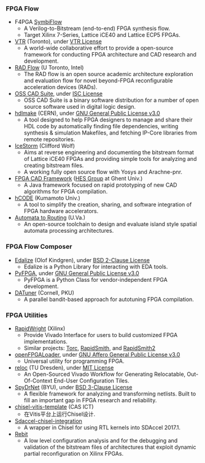 ### FPGA Flow
+ F4PGA [SymbiFlow](https://symbiflow.github.io/)
  - A Verilog-to-Bitstream (end-to-end) FPGA synthesis flow.
  - Target Xilinx 7-Series, Lattice iCE40 and Lattice ECP5 FPGAs.
+ [VTR](https://github.com/verilog-to-routing/vtr-verilog-to-routing) (Toronto), under [VTR License](https://github.com/verilog-to-routing/vtr-verilog-to-routing/blob/master/LICENSE.md)
   - A world-wide collaborative effort to provide a open-source framework for conducting FPGA architecture and CAD research and development.
+ [RAD Flow](https://github.com/andrewboutros/rad-flow) (U Toronto, Intel)
  - The RAD flow is an open source academic architecture exploration and evaluation flow for novel beyond-FPGA reconfigurable acceleration devices (RADs).
+ [OSS CAD Suite](https://github.com/YosysHQ/oss-cad-suite-build), under [ISC License](https://github.com/YosysHQ/oss-cad-suite-build/blob/master/COPYING)
  - OSS CAD Suite is a binary software distribution for a number of open source software used in digital logic design.
+ [hdlmake](https://hdlmake.readthedocs.io/en/master/) (CERN), under [ GNU General Public License v3.0](https://ohwr.org/project/hdl-make/blob/master/COPYING)
  - A tool designed to help FPGA designers to manage and share their HDL code by automatically finding file dependencies, writing synthesis & simulation Makefiles, and fetching IP-Core libraries from remote repositories.
+ [IceStorm](http://www.clifford.at/icestorm/) (Clifford Wolf)
  - Aims at reverse engineering and documenting the bitstream format of Lattice iCE40 FPGAs and providing simple tools for analyzing and creating bitstream files.
  - A working fully open source flow with Yosys and Arachne-pnr.
+ [FPGA CAD Framework](https://github.com/EliasVansteenkiste/FPGA-CAD-Framework) ([HES Group](https://github.com/UGent-HES) at Ghent Univ.)
  - A Java framework focused on rapid prototyping of new CAD algorithms for FPGA compilation.
+ [hCODE](https://github.com/hCODE-FPGA/hCODE/tree/master/lib) (Kumamoto Univ.)
  - A tool to simplify the creation, sharing, and software integration of FPGA hardware accelerators.
+ [Automata to Routing](https://github.com/jackwadden/Automata-to-Routing) (U.Va.)
  - An open-source toolchain to design and evaluate island style spatial automata processing architectures.

### FPGA Flow Composer
+ [Edalize](https://github.com/olofk/edalize) (Olof Kindgren), under [BSD 2-Clause License](https://github.com/olofk/edalize/blob/master/LICENSE)
  - Edalize is a Python Library for interacting with EDA tools.
+ [PyFPGA](https://github.com/PyFPGA/pyfpga), under [GNU General Public License v3.0](https://github.com/PyFPGA/pyfpga/blob/main/LICENSE)
  - PyFPGA is a Python Class for vendor-independent FPGA development.
+ [DATuner](https://github.com/cornell-zhang/datuner) (Cornell, PKU)
  - A parallel bandit-based approach for autotuning FPGA compilation.

### FPGA Utilities
+ [RapidWright](https://github.com/Xilinx/RapidWright.git) (Xilinx)
  - Provide Vivado Interface for users to build customized FPGA implementations.
  - Similar projects: [Torc](https://github.com/torc-isi/torc), [RapidSmith](http://rapidsmith.sourceforge.net/), and [RapidSmith2](https://github.com/byuccl/RapidSmith2)
+ [openFPGALoader](https://github.com/trabucayre/openFPGALoader), under [GNU Affero General Public License v3.0](https://github.com/trabucayre/openFPGALoader/blob/master/LICENSE)
  - Universal utility for programming FPGA.
+ [reloc](https://github.com/bgottschall/reloc) (TU Dresden), under [MIT License](https://github.com/bgottschall/reloc/blob/master/LICENSE)
  - An Open-Sourced Vivado Workflow for Generating Relocatable, Out-Of-Context End-User Configuration Tiles.
+ [SpyDrNet](https://github.com/byuccl/spydrnet) (BYU), under [BSD 3-Clause License](https://github.com/byuccl/spydrnet/blob/master/LICENSE)
  - A flexible framework for analyzing and transforming netlists. Built to fill an important gap in FPGA research and reliability.
+ [chisel-vitis-template](https://github.com/Wolf-Tungsten/chisel-vitis-template) (CAS ICT)
  - 在Vitis平台上运行Chisel设计.
+ [Sdaccel-chisel-integration](https://github.com/necst/sdaccel_chisel_integration)
  - A wrapper in Chisel for using RTL kernels into SDAccel 2017.1.
+ [Rebit](https://code.google.com/archive/p/rebit/)
  - A low level configuration analysis and for the debugging and validation of the bitstream files of architectures that exploit dynamic partial reconfiguration on Xilinx FPGAs.
